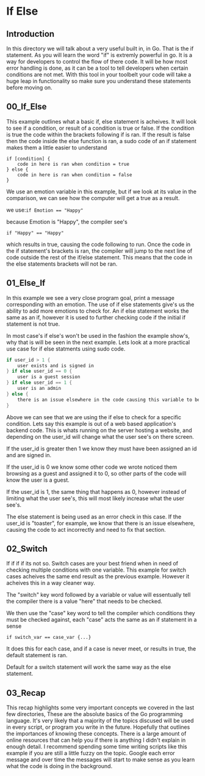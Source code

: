 # If Else

## Introduction

In this directory we will talk about a very useful built in, in Go. That is the if statement. As you will learn the word "if" is extremly powerful in go. It is a way for developers to control the flow of there code. It will be how most error handling is done, as it can be a tool to tell developers when certain conditions are not met. With this tool in your toolbelt your code will take a huge leap in functionality so make sure you understand these statements before moving on.

## 00_If_Else

This example outlines what a basic if, else statement is acheives. It will look to see if a condition, or result of a condition is true or false. If the condition is true the code within the brackets following if is ran. If the result is false then the code inside the else function is ran, a sudo code of an if statement makes them a little easier to understand

```
if [condition] {
	code in here is ran when condition = true
} else {
	code in here is ran when condition = false
}
```
We use an emotion variable in this example, but if we look at its value in the comparison, we can see how the computer will get a true as a result.

we use:``` if Emotion == "Happy" ```

because Emotion is "Happy", the compiler see's

``` if "Happy" == "Happy" ```

which results in true, causing the code following to run. Once the code in the if statement's brackets is ran, the compiler will jump to the next line of code outside the rest of the if/else statement. This means that the code in the else statements brackets will not be ran.

## 01_Else_If

In this example we see a very close program goal, print a message corresponding with an emotion. The use of if else statements give's us the ability to add more emotions to check for. An if else statement works the same as an if, however it is used to further checking code if the initial if statement is not true.

In most case's if else's won't be used in the fashion the example show's, why that is will be seen in the next example. Lets look at a more practical use case for if else statments using sudo code.

```go
if user_id > 1 {
	user exists and is signed in
} if else user_id == 0 {
	user is a guest session
} if else user_id == 1 {
	user is an admin
} else {
	there is an issue elsewhere in the code causing this variable to be set incorrectly
}
```
Above we can see that we are using the if else to check for a specific condition. Lets say this example is out of a web based application's backend code. This is whats running on the server hosting a website, and depending on the user_id will change what the user see's on there screen. 

If the user_id is greater then 1 we know they must have been assigned an id and are signed in.

If the user_id is 0 we know some other code we wrote noticed them browsing as a guest and assigned it to 0, so other parts of the code will know the user is a guest.

If the user_id is 1, the same thing that happens as 0, however instead of limiting what the user see's, this will most likely increase what the user see's.

The else statement is being used as an error check in this case. If the user_id is "toaster", for example, we know that there is an issue elsewhere, causing the code to act incorrectly and need to fix that section.

## 02_Switch

If if if if its not so. Switch cases are your best friend when in need of checking multiple conditions with one variable. This example for switch cases acheives the same end result as the previous example. However it acheives this in a way cleaner way.

The "switch" key word followed by a variable or value will essentually tell the compiler there is a value "here" that needs to be checked.

We then use the "case" key word to tell the compiler which conditions they must be checked against, each "case" acts the same as an if statement in a sense

```
if switch_var == case_var {...}
```
It does this for each case, and if a case is never meet, or results in true, the default statement is ran.

Default for a switch statement will work the same way as the else statement.

## 03_Recap

This recap highlights some very important concepts we covered in the last few directories, These are the absolute basics of the Go programming language. It's very likely that a majority of the topics discused will be used in every script, or program you write in the future. Hopefully that outlines the importances of knowing these concepts. There is a large amount of online resources that can help you if there is anything I didn't explain in enough detail. I recommend spending some time writing scripts like this example if you are still a little fuzzy on the topic. Google each error message and over time the messages will start to make sense as you learn what the code is doing in the background.
